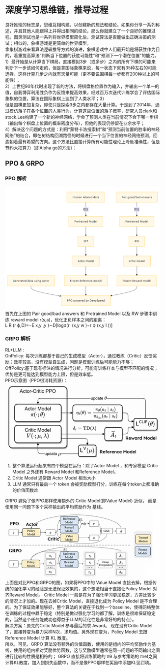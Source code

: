 # 深度学习思维链，推导过程 
良好推理的标志是，思维互相构建，以创建新的想法和结论。如果你分享一系列称述，并且其他人能跟得上并得出相同的结论，那么你就建立了一个良好的推理过程。图灵测试也是一系列将世界模型简化后，测试算法是否能做出正确决策的测试；相似的，象棋游戏是更简单的世界模型。<br>
拿象棋游戏来看算法逻辑推导方式的演进，象棋游戏中人们最开始是将获胜作为目的，着重提高算法“判断当下位置的获胜可能性”和“预测下一个潜在位置”的能力。<br>1）最开始是从计算当下棋局，直接模拟3步（或多步）之内的所有下棋的可能来判断下一步该如何走的，但是拿国际象棋来说，每一状态下就有35种左右的可能选择，这样计算几步之内就有天量可能（更不要说围棋每一步都有200种以上的可能性）；<br>2）上世纪90年代时出现了新的方法，将棋盘格位置作为输入，并输出一个单一的值，自我博弈利用胜负作为反馈来提高效果，经过百万次迭代训练学会了评估国际象棋的位置，算法在国际象棋上达到了人类水平；3）<br>但是围棋更加复杂，即使只是探索3步之内都存在大量计算。于是到了2014年，通过模仿落子在各个位置的人类行为，计算这些位置的落子概率，研究人员clark和stock.Lee构建了一个新的神经网络，学会了预测人类在当前情况下会下哪一步棋（输出每个棋盘上位置的概率密度分布），但他的表现仍停留在业余水平；<br>4）解决这个问题的方式是：利用“蒙特卡洛搜索树”和“预测当前位置的胜率的神经网络”的结合，即在树结构回溯路径的时候进行一个当下位置的神经网络预测，回溯朝着最有希望的方向。这个方法比直接计算所有可能性理论上降低准确性，但是节约大把算力（即Alpha go的方法）；<br>


## PPO & GRPO
### PPO 解析
<img src="./DLReasoningDeepSeekR1/PPO.png">
首先在上图的 Pair good/bad answers 和 Pretrained Model 以及 RW 步骤中训练 reward model r(s,a)，优化正负样本之间的距离：<br>
L R​ (r ϕ,D)=−E x,y ,y )∼D[logσ(r ​ (x,y w​ )−r ϕ​ (x,y l​ ))]

### GRPO 解析
RL+LLM : <br>
OnPolicy: 每次训练都基于自己的生成模型（Actor），通过教练（Critic）反馈奖励；效率较高，没有模型自生成，问题是模型训练后可能能力不够；<br>
OffPolicy:基于现有标注的情况进行分析，可能有训练样本与模型不匹配的情况；优势是更可能达到模型能力上限，但是效率低。<br>
PPO示意图（PPO很消耗资源）：<br>
<img src="./DLReasoningDeepSeekR1/deepseek_4.png"><br>
1. 整个算法运行起来有四个模型在运行：除了Actor Model ，和专家模型 Critic Model 之外还有 Reward Model 和Reference Model。 
2. Critic Model 通常跟 Actor Model  相当大小
3. LLM 通常只有最后一个 token 会被奖励模型打分，训练在每个token上都准确的价值函数难

GRPO 避免了像PPO那样使用额外的 Critic Model(即Value Model) 近似， 而是使用同一问题下多个采样输出的平均奖励作为 基线。<br>
<img src="./DLReasoningDeepSeekR1/deepseek_5.png"><br>
上面是对比PPO和GRPO的图，如果将PPO中的 Value Model 直接去掉，根据传统的强化学习的经验是无法保证效果的，这个想法相当于直接让Policy Model 对齐Reward Model。 Critic Model 一般是在为了强化学习更加稳定，方差比较少的情况上才加的。现在去掉Critic Model，直接退化成为 Policy Model 是不合理的。为了保证效果能够好，整个算法的关键在于找到一个baseline，使得网络整体在训练的过程中趋于稳定（特别是做过强化学习的都了解，训练是很难保证稳定的，当然这个任务能成功也得益于LLM的泛化性是非常好的的特点）。<br>
解决方案：原先的Critic Model 参与最后的求 Award。 现在没有Critic Model了，直接转变为暴力采样N次，求均值。另外现在变为，Policy Model 去跟 Reference Model 计算 KL 散度。<br>
所以，可见，GRPO 算法没有额外的价值函数，使用的是组内的平均奖励作为基线，使用的组内相对奖励优势函数，这与奖励模型通常在同一问题的不同输出之间进行比较的性质是相符的；  GRPO 直接将训练策略的 πθ 与参考策略的 πref之间计算KL散度，加入到损失函数中，而不是像PPO那样在奖励中添加KL惩罚项。<br>
<br>